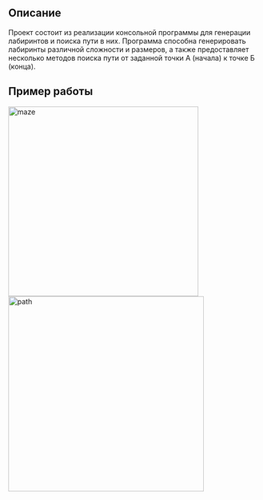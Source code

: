 ## Описание
Проект состоит из реализации консольной программы для генерации лабиринтов и поиска пути в них. Программа способна генерировать лабиринты различной сложности и размеров, а также предоставляет несколько методов поиска пути от заданной точки А (начала) к точке Б (конца).
## Пример работы
<img width="380" alt="maze" src="https://github.com/user-attachments/assets/24012c98-7c5d-414c-9c93-d3b07888151c">
<img width="391" alt="path" src="https://github.com/user-attachments/assets/7744e894-ef5c-46c2-8441-35727e2ed657">
